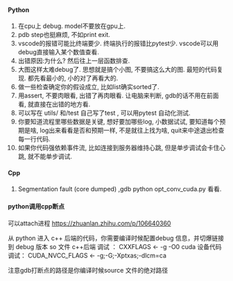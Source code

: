 #### Python

1. 在cpu上 debug.  model不要放在gpu上.  
2. pdb step也挺麻烦, 不如print exit. 
3. vscode的报错可能比终端要少. 终端执行的报错比pytest少.  vscode可以用 debug直接输入某个数值查看. 
4. 出错原因:为什么?  然后往上一层函数排查. 
5. 大图这样太难debug了.  思想就是搞个小图, 不要搞这么大的图.  最短的代码复现. 都先看最小的, 小的对了再看大的. 
6. 做一些检查确定你的假设成立, 比如list确实sorted了.
7. 用assert, 不要肉眼看, 出错了再肉眼看. 让电脑来判断,  gdb的话不用在前面看, 就直接在出错的地方看. 
8. 可以写在  utils/ 和/test   自己写了test ,  可以用pytest 自动化测试.
9. 你要知道流程里哪些数据是关键, 想好要加哪些log, 小数据试试, 要知道每个预期是啥, log出来看看是否和预期一样, 不是就往上找为啥, quit来中途退出检查每一行代码. 
10. 如果你代码强依赖事件流, 比如连接到服务器维持心跳, 但是单步调试会卡住心跳, 就不能单步调试. 

#### Cpp

1. Segmentation fault (core dumped) ,gdb python opt_conv_cuda.py 看看. 



#### python调用cpp断点

可以attach进程  https://zhuanlan.zhihu.com/p/106640360

从 python 进入 c++ 后端的代码，你需要编译时候配置debug 信息，并切爆链接到 debug 版本 so 文件
c++后端 调试 ： CXXFLAGS <- -g -O0
cuda 设备代码调试： CUDA_NVCC_FLAGS <- -g;-G;-Xptxas;-dlcm=ca

注意gdb打断点的路径是你编译时候source 文件的绝对路径

